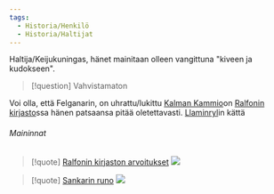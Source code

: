 ```yaml
---
tags:
  - Historia/Henkilö
  - Historia/Haltijat
---
```

Haltija/Keijukuningas, hänet mainitaan olleen vangittuna "kiveen ja kudokseen".

>[!question] Vahvistamaton 
>
Voi olla, että Felganarin, on uhrattu/lukittu [Kalman Kammio](Kalman%20Kammio.md)on
[Ralfonin kirjasto](Ralfonin%20kirjasto.md)ssa hänen patsaansa pitää oletettavasti. [Llaminryl](Llaminryl.md)in kättä
###### Maininnat
>[!quote] [Ralfonin kirjaston arvoitukset](Ralfonin%20kirjaston%20arvoitukset.md)
>![](Ralfonin%20kirjaston%20arvoitukset.md#^f58a87)

>[!quote] [Sankarin runo](Sankarin%20runo.md)
>![](Sankarin%20runo.md#^9def7f)